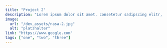 ```yaml
---
title: "Project 2"
description: "Lorem ipsum dolor sit amet, consetetur sadipscing elitr, sed diam nonumy eirmod tempor invidunt ut labore et dolore magna aliquyam erat, sed diam voluptua."
image:
  url: "/dev_assets/nasa-2.jpg"
  alt: "platzhalter"
link: "https://www.google.com"
tags: ["one", "two", "three"]
---
```


